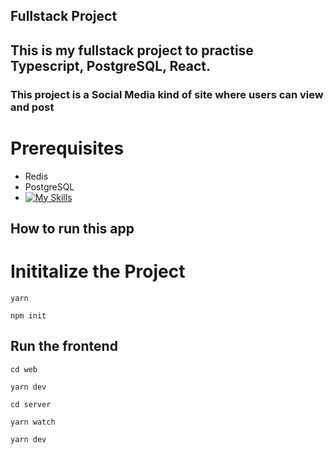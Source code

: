 ## Fullstack Project

<h2>This is my fullstack project to practise Typescript, PostgreSQL, React.</h2>
<h3>This project is a Social Media kind of site where users can view and post</h3>

# Prerequisites 

- Redis
- PostgreSQL
- [![My Skills](https://skillicons.dev/icons?i=postgres,redis)](https://skillicons.dev)

## How to run this app

<h1> Inititalize the Project</h1>

```
yarn
```

```
npm init
```

<h2> Run the frontend </h2>

```
cd web
```

```
yarn dev
```

```
cd server
```

```
yarn watch
```
```
yarn dev
```
